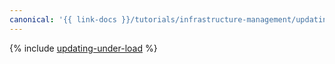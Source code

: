 ```yaml
---
canonical: '{{ link-docs }}/tutorials/infrastructure-management/updating-under-load'
---
```


{% include [updating-under-load](../../_tutorials/infrastructure/updating-under-load.md) %}
